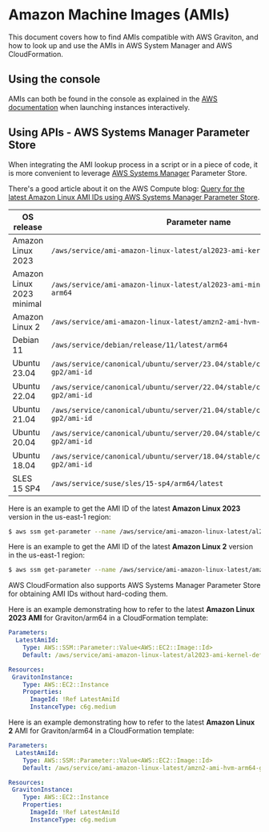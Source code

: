 # Amazon Machine Images (AMIs)

This document covers how to find AMIs compatible with AWS Graviton, and how to look up and use the AMIs in AWS System Manager and AWS CloudFormation.

## Using the console

AMIs can both be found in the console as explained in the [AWS documentation](https://docs.aws.amazon.com/AWSEC2/latest/UserGuide/finding-an-ami.html#finding-an-ami-console)
when launching instances interactively.

## Using APIs - AWS Systems Manager Parameter Store

When integrating the AMI lookup process in a script or in a piece of code, it is more convenient to leverage [AWS Systems Manager](https://aws.amazon.com/systems-manager/) Parameter Store.

There's a good article about it on the AWS Compute blog: [Query for the latest Amazon Linux AMI IDs using AWS Systems Manager Parameter Store](https://aws.amazon.com/blogs/compute/query-for-the-latest-amazon-linux-ami-ids-using-aws-systems-manager-parameter-store/).

|OS release|Parameter name|
|----------|--------------|
|Amazon Linux 2023|`/aws/service/ami-amazon-linux-latest/al2023-ami-kernel-default-arm64`|
|Amazon Linux 2023 minimal|`/aws/service/ami-amazon-linux-latest/al2023-ami-minimal-kernel-default-arm64`|
|Amazon Linux 2|`/aws/service/ami-amazon-linux-latest/amzn2-ami-hvm-arm64-gp2`|
|Debian 11|`/aws/service/debian/release/11/latest/arm64`|
|Ubuntu 23.04|`/aws/service/canonical/ubuntu/server/23.04/stable/current/arm64/hvm/ebs-gp2/ami-id`|
|Ubuntu 22.04|`/aws/service/canonical/ubuntu/server/22.04/stable/current/arm64/hvm/ebs-gp2/ami-id`|
|Ubuntu 21.04|`/aws/service/canonical/ubuntu/server/21.04/stable/current/arm64/hvm/ebs-gp2/ami-id`|
|Ubuntu 20.04|`/aws/service/canonical/ubuntu/server/20.04/stable/current/arm64/hvm/ebs-gp2/ami-id`|
|Ubuntu 18.04|`/aws/service/canonical/ubuntu/server/18.04/stable/current/arm64/hvm/ebs-gp2/ami-id`|
|SLES 15 SP4|`/aws/service/suse/sles/15-sp4/arm64/latest`|

Here is an example to get the AMI ID of the latest **Amazon Linux 2023** version in the us-east-1 region:

```sh
$ aws ssm get-parameter --name /aws/service/ami-amazon-linux-latest/al2023-ami-kernel-default-arm64 --region us-east-1 --query Parameter.Value --output text
```

Here is an example to get the AMI ID of the latest **Amazon Linux 2** version in the us-east-1 region:

```sh
$ aws ssm get-parameter --name /aws/service/ami-amazon-linux-latest/amzn2-ami-hvm-arm64-gp2 --region us-east-1 --query Parameter.Value --output text
```

AWS CloudFormation also supports AWS Systems Manager Parameter Store for obtaining AMI IDs without
hard-coding them.

Here is an example demonstrating how to refer to the latest **Amazon Linux 2023 AMI** for Graviton/arm64 in a CloudFormation template:

```yaml
Parameters:
  LatestAmiId:
    Type: AWS::SSM::Parameter::Value<AWS::EC2::Image::Id>
    Default: /aws/service/ami-amazon-linux-latest/al2023-ami-kernel-default-arm64

Resources:
 GravitonInstance:
    Type: AWS::EC2::Instance
    Properties:
      ImageId: !Ref LatestAmiId
      InstanceType: c6g.medium
```


Here is an example demonstrating how to refer to the latest **Amazon Linux 2** AMI for Graviton/arm64 in a CloudFormation template:

```yaml
Parameters:
  LatestAmiId:
    Type: AWS::SSM::Parameter::Value<AWS::EC2::Image::Id>
    Default: /aws/service/ami-amazon-linux-latest/amzn2-ami-hvm-arm64-gp2

Resources:
 GravitonInstance:
    Type: AWS::EC2::Instance
    Properties:
      ImageId: !Ref LatestAmiId
      InstanceType: c6g.medium
```
